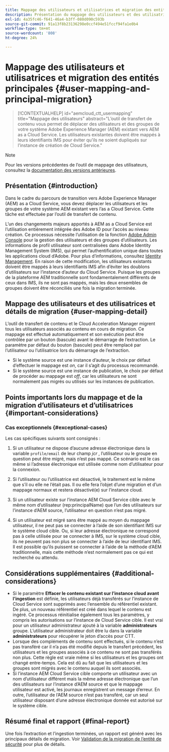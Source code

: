 ```yaml
---
title: Mappage des utilisateurs et utilisatrices et migration des entités principales
description: Présentation du mappage des utilisateurs et des utilisatrices et de la migration des entités principales
exl-id: 4a35fc46-f641-46a4-b3ff-080d090c593b
source-git-commit: 91a13f8b23136298e0ccf494e51fccf94fa1e0b4
workflow-type: tm+mt
source-wordcount: '808'
ht-degree: 24%

---
```


# Mappage des utilisateurs et utilisatrices et migration des entités principales {#user-mapping-and-principal-migration}

>[!CONTEXTUALHELP]
>id="aemcloud_ctt_usermapping"
>title="Mappage des utilisateurs"
>abstract="L’outil de transfert de contenu vous permet de déplacer des utilisateurs et des groupes de votre système Adobe Experience Manager (AEM) existant vers AEM as a Cloud Service. Les utilisateurs existantes doivent être mappés à leurs identifiants IMS pour éviter qu’ils ne soient dupliqués sur l’instance de création de Cloud Service."

>[!NOTE]
>Pour les versions précédentes de l’outil de mappage des utilisateurs, consultez la [documentation des versions antérieures](/help/journey-migration/content-transfer-tool/user-mapping-tool-legacy/considerations-user-mapping-tool-legacy.md).

## Présentation {#introduction}

Dans le cadre du parcours de transition vers Adobe Experience Manager (AEM) as a Cloud Service, vous devez déplacer les utilisateurs et les groupes de votre système AEM existant vers l’as a Cloud Service. Cette tâche est effectuée par l’outil de transfert de contenu.

L’un des changements majeurs apportés à AEM as a Cloud Service est l’utilisation entièrement intégrée des Adobe ID pour l’accès au niveau création. Ce processus nécessite l’utilisation de la fonction [Adobe Admin Console](https://helpx.adobe.com/fr/enterprise/using/admin-console.html) pour la gestion des utilisateurs et des groupes d’utilisateurs. Les informations de profil utilisateur sont centralisées dans Adobe Identity Management System (IMS), qui permet l’authentification unique dans toutes les applications cloud d’Adobe. Pour plus d’informations, consultez [Identity Management](https://experienceleague.adobe.com/docs/experience-manager-cloud-service/content/overview/what-is-new-and-different.html#identity-management). En raison de cette modification, les utilisateurs existants doivent être mappés à leurs identifiants IMS afin d’éviter les doublons d’utilisateurs sur l’instance d’auteur du Cloud Service. Puisque les groupes de la plateforme AEM traditionnelle sont fondamentalement différents de ceux dans IMS, ils ne sont pas mappés, mais les deux ensembles de groupes doivent être réconciliés une fois la migration terminée.

## Mappage des utilisateurs et des utilisatrices et détails de migration {#user-mapping-detail}

L’outil de transfert de contenu et le Cloud Acceleration Manager migrent tous les utilisateurs associés au contenu en cours de migration. Ce mappage est effectué automatiquement et son exécution peut être contrôlée par un bouton (bascule) avant le démarrage de l’extraction. Le paramètre par défaut du bouton (bascule) peut être remplacé par l’utilisateur ou l’utilisatrice lors du démarrage de l’extraction.

* Si le système source est une instance d’auteur, le choix par défaut d’effectuer le mappage est _on_, car il s’agit du processus recommandé.
* Si le système source est une instance de publication, le choix par défaut de procéder au mappage est _off_, car les utilisateurs ne sont normalement pas migrés ou utilisés sur les instances de publication.

## Points importants lors du mappage et de la migration d’utilisateurs et d’utilisatrices {#important-considerations}


### Cas exceptionnels {#exceptional-cases}

Les cas spécifiques suivants sont consignés :

1. Si un utilisateur ne dispose d’aucune adresse électronique dans la variable `profile/email` de leur champ *jcr* , l’utilisateur ou le groupe en question peut être migré, mais n’est pas mappé. Ce scénario est le cas même si l’adresse électronique est utilisée comme nom d’utilisateur pour la connexion.

1. Si l’utilisateur ou l’utilisatrice est désactivé, le traitement est le même que s’il ou elle ne l’était pas. Il ou elle fera l’objet d’une migration et d’un mappage normaux et restera désactivé(e) sur l’instance cloud.

1. Si un utilisateur existe sur l’instance AEM Cloud Service cible avec le même nom d’utilisateur (rep:principalName) que l’un des utilisateurs sur l’instance d’AEM source, l’utilisateur en question n’est pas migré.

1. Si un utilisateur est migré sans être mappé au moyen du mappage utilisateur, il ne peut pas se connecter à l’aide de son identifiant IMS sur le système cloud cible. Ou, si leur adresse électronique ne correspond pas à celle utilisée pour se connecter à IMS, sur le système cloud cible, ils ne peuvent pas non plus se connecter à l’aide de leur identifiant IMS. Il est possible qu’ils puissent se connecter à l’aide de la méthode d’AEM traditionnelle, mais cette méthode n’est normalement pas ce qui est recherché ou attendu.


## Considérations supplémentaires {#additional-considerations}

* Si le paramètre **Effacer le contenu existant sur l’instance cloud avant l’ingestion** est définie, les utilisateurs déjà transférés sur l’instance de Cloud Service sont supprimés avec l’ensemble du référentiel existant. De plus, un nouveau référentiel est créé dans lequel le contenu est ingéré. Ce processus réinitialise également tous les paramètres, y compris les autorisations sur l’instance de Cloud Service cible. Il est vrai pour un utilisateur administrateur ajouté à la variable **administrateurs** groupe. L’utilisateur administrateur doit être lu dans la variable **administrateurs** pour récupérer le jeton d’accès pour CTT.
* Lorsque des compléments de contenu sont effectués, si le contenu n’est pas transféré car il n’a pas été modifié depuis le transfert précédent, les utilisateurs et les groupes associés à ce contenu ne sont pas transférés non plus. Cette règle est vraie même si les utilisateurs et les groupes ont changé entre-temps. Cela est dû au fait que les utilisateurs et les groupes sont migrés avec le contenu auquel ils sont associés.
* Si l’instance AEM Cloud Service cible comporte un utilisateur avec un nom d’utilisateur différent mais la même adresse électronique que l’un des utilisateurs sur l’instance d’AEM source et que le mappage utilisateur est activé, les journaux enregistrent un message d’erreur. En outre, l’utilisateur de l’AEM source n’est pas transféré, car un seul utilisateur disposant d’une adresse électronique donnée est autorisé sur le système cible.

## Résumé final et rapport {#final-report}

Une fois l’extraction et l’ingestion terminées, un rapport est généré avec les principaux détails de migration. Voir [Validation de la migration de l’entité de sécurité](/help/journey-migration/content-transfer-tool/using-content-transfer-tool/validating-content-transfers.md#how-to-validate-principal-migration) pour plus de détails.
